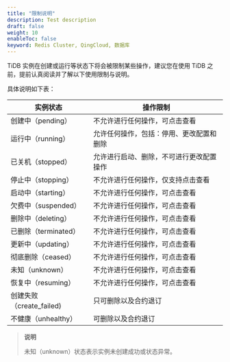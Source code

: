 ```yaml
---
title: "限制说明"
description: Test description
draft: false
weight: 10
enableToc: false
keyword: Redis Cluster, QingCloud, 数据库
---
```


TiDB 实例在创建或运行等状态下将会被限制某些操作，建议您在使用 TiDB 之前，提前认真阅读并了解以下使用限制与说明。

具体说明如下表：

| 实例状态                 | 操作限制                                 |
| ------------------------ | ---------------------------------------- |
| 创建中（pending）        | 不允许进行任何操作，可点击查看           |
| 运行中（running）        | 允许任何操作，包括：停用、更改配置和删除 |
| 已关机（stopped）        | 允许进行启动、删除，不可进行更改配置操作 |
| 停止中（stopping）       | 不允许进行任何操作，仅支持点击查看       |
| 启动中（starting）       | 不允许进行任何操作，可点击查看           |
| 欠费中（suspended）      | 不允许进行任何操作，可点击查看           |
| 删除中（deleting）       | 不允许进行任何操作，可点击查看           |
| 已删除（terminated）     | 不允许进行任何操作，可点击查看           |
| 更新中（updating）       | 不允许进行任何操作，可点击查看           |
| 彻底删除（ceased）       | 不允许进行任何操作，可点击查看           |
| 未知（unknown）          | 不允许进行任何操作，可点击查看           |
| 恢复中（resuming）       | 不允许进行任何操作，可点击查看           |
| 创建失败（create_failed) | 只可删除以及合约退订                     |
| 不健康（unhealthy）      | 可删除以及合约退订                       |

> **说明**
>
> 未知（unknown）状态表示实例未创建成功或状态异常。
